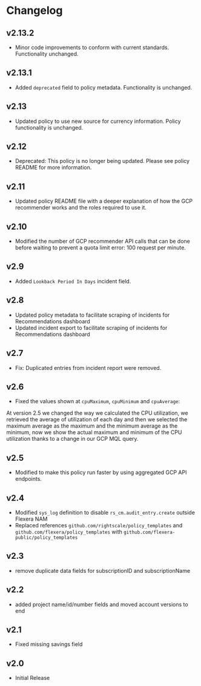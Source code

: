 # Changelog

## v2.13.2

- Minor code improvements to conform with current standards. Functionality unchanged.

## v2.13.1

- Added `deprecated` field to policy metadata. Functionality is unchanged.

## v2.13

- Updated policy to use new source for currency information. Policy functionality is unchanged.

## v2.12

- Deprecated: This policy is no longer being updated. Please see policy README for more information.

## v2.11

- Updated policy README file with a deeper explanation of how the GCP recommender works and the roles required to use it.

## v2.10

- Modified the number of GCP recommender API calls that can be done before waiting to prevent a quota limit error: 100 request per minute.

## v2.9

- Added `Lookback Period In Days` incident field.

## v2.8

- Updated policy metadata to facilitate scraping of incidents for Recommendations dashboard
- Updated incident export to facilitate scraping of incidents for Recommendations dashboard

## v2.7

- Fix: Duplicated entries from incident report were removed.

## v2.6

- Fixed the values shown at `cpuMaximum`, `cpuMinimum` and `cpuAverage`:

At version 2.5 we changed the way we calculated the CPU utilization, we retrieved the average of utilization of each day and then we selected the maximum average as the maximum and the minimum average as the minimum, now we show the actual maximum and minimum of the CPU utilization thanks to a change in our GCP MQL query.

## v2.5

- Modified to make this policy run faster by using aggregated GCP API endpoints.

## v2.4

- Modified `sys_log` definition to disable `rs_cm.audit_entry.create` outside Flexera NAM
- Replaced references `github.com/rightscale/policy_templates` and `github.com/flexera/policy_templates` with `github.com/flexera-public/policy_templates`

## v2.3

- remove duplicate data fields for subscriptionID and subscriptionName

## v2.2

- added project name/id/number fields and moved account versions to end

## v2.1

- Fixed missing savings field

## v2.0

- Initial Release
